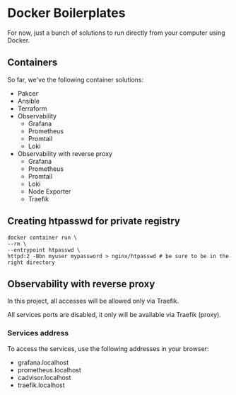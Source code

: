 # Docker Boilerplates

For now, just a bunch of solutions to run directly from your computer using Docker.

## Containers

So far, we've the following container solutions:

* Pakcer
* Ansible
* Terraform
* Observability
  * Grafana
  * Prometheus
  * Promtail
  * Loki
* Observability with reverse proxy
  * Grafana
  * Prometheus
  * Promtail
  * Loki
  * Node Exporter
  * Traefik

## Creating htpasswd for private registry

```
docker container run \
--rm \
--entrypoint htpasswd \
httpd:2 -Bbn myuser mypassword > nginx/htpasswd # be sure to be in the right directory
```

## Observability with reverse proxy

In this project, all accesses will be allowed only via Traefik.

All services ports are disabled, it only will be available via Traefik (proxy).

### Services address

To access the services, use the following addresses in your browser:

* grafana.localhost
* prometheus.localhost
* cadvisor.localhost
* traefik.localhost